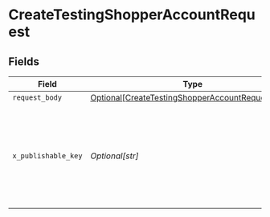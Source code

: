 # CreateTestingShopperAccountRequest


## Fields

| Field                                                                                                                                                                 | Type                                                                                                                                                                  | Required                                                                                                                                                              | Description                                                                                                                                                           |
| --------------------------------------------------------------------------------------------------------------------------------------------------------------------- | --------------------------------------------------------------------------------------------------------------------------------------------------------------------- | --------------------------------------------------------------------------------------------------------------------------------------------------------------------- | --------------------------------------------------------------------------------------------------------------------------------------------------------------------- |
| `request_body`                                                                                                                                                        | [Optional[CreateTestingShopperAccountRequestBody]](../../models/operations/createtestingshopperaccountrequestbody.md)                                                 | :heavy_minus_sign:                                                                                                                                                    | N/A                                                                                                                                                                   |
| `x_publishable_key`                                                                                                                                                   | *Optional[str]*                                                                                                                                                       | :heavy_minus_sign:                                                                                                                                                    | The publicly viewable identifier used to identify a merchant division. This key is found in the Developer > API section of the Bolt Merchant Dashboard [RECOMMENDED]. |